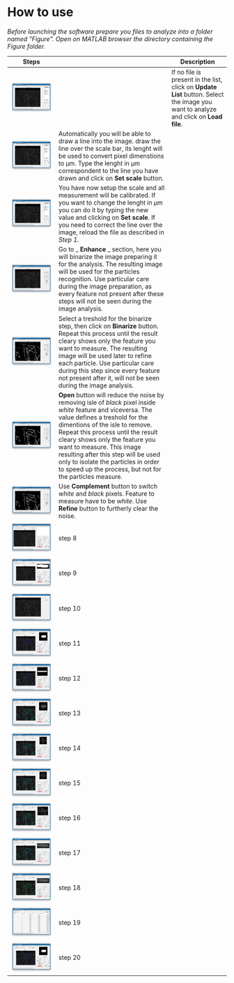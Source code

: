 # How to use
_Before launching the software prepare you files to analyze into a folder named "Figure". Open on MATLAB browser the directory containing the Figure folder._

Steps || Description |
----------------------|------------|------
![step1](https://github.com/piuLAB-official/Particle_analyzer/blob/main/HowTo_steps/step1.png) || If no file is present in the list, click on **Update List** button. Select the image you want to analyze and click on **Load file**.
![step2](https://github.com/piuLAB-official/Particle_analyzer/blob/main/HowTo_steps/step2.png) | Automatically you will be able to draw a line into the image. draw the line over the scale bar, its lenght will be used to convert pixel dimenstions to µm. Type the lenght in µm correspondent to the line you have drawn and click on **Set scale** button.
![step3](https://github.com/piuLAB-official/Particle_analyzer/blob/main/HowTo_steps/step3.png) | You have now setup the scale and all measurement will be calibrated. If you want to change the lenght in µm you can do it by typing the new value and clicking on **Set scale**. If you need to correct the line over the image, reload the file as described in *Step 1*.
![step4](https://github.com/piuLAB-official/Particle_analyzer/blob/main/HowTo_steps/step4.png) | Go to _ **Enhance** _ section, here you will binarize the image preparing it for the analysis. The resulting image will be used for the particles recognition. Use particular care during the image preparation, as every feature not present after these steps will not be seen during the image analysis.
![step5](https://github.com/piuLAB-official/Particle_analyzer/blob/main/HowTo_steps/step5.png) | Select a treshold for the binarize step, then click on **Binarize** button. Repeat this process until the result cleary shows only the feature you want to measure. The resulting image will be used later to refine each particle. Use particular care during this step since every feature not present after it, will not be seen during the image analysis.
![step6](https://github.com/piuLAB-official/Particle_analyzer/blob/main/HowTo_steps/step6.png) | **Open** button will reduce the noise by removing isle of _black_ pixel inside _white_ feature and viceversa. The value defines a treshold for the dimentions of the isle to remove. Repeat this process until the result cleary shows only the feature you want to measure. This image resulting after this step will be used only to isolate the particles in order to speed up the process, but not for the particles measure.
![step7](https://github.com/piuLAB-official/Particle_analyzer/blob/main/HowTo_steps/step7.png) | Use **Complement** button to switch _white_ and _black_ pixels. Feature to measure have to be _white_. Use **Refine** button to furtherly clear the noise. 
![step8](https://github.com/piuLAB-official/Particle_analyzer/blob/main/HowTo_steps/step8.png) | step 8
![step9](https://github.com/piuLAB-official/Particle_analyzer/blob/main/HowTo_steps/step9.png) | step 9
![step10](https://github.com/piuLAB-official/Particle_analyzer/blob/main/HowTo_steps/step10.png) | step 10
![step11](https://github.com/piuLAB-official/Particle_analyzer/blob/main/HowTo_steps/step11.png) | step 11
![step12](https://github.com/piuLAB-official/Particle_analyzer/blob/main/HowTo_steps/step12.png) | step 12
![step13](https://github.com/piuLAB-official/Particle_analyzer/blob/main/HowTo_steps/step13.png) | step 13
![step14](https://github.com/piuLAB-official/Particle_analyzer/blob/main/HowTo_steps/step14.png) | step 14
![step15](https://github.com/piuLAB-official/Particle_analyzer/blob/main/HowTo_steps/step15.png) | step 15
![step16](https://github.com/piuLAB-official/Particle_analyzer/blob/main/HowTo_steps/step16.png) | step 16
![step17](https://github.com/piuLAB-official/Particle_analyzer/blob/main/HowTo_steps/step17.png) | step 17
![step18](https://github.com/piuLAB-official/Particle_analyzer/blob/main/HowTo_steps/step18.png) | step 18
![step19](https://github.com/piuLAB-official/Particle_analyzer/blob/main/HowTo_steps/step19.png) | step 19
![step20](https://github.com/piuLAB-official/Particle_analyzer/blob/main/HowTo_steps/step20.png) | step 20
